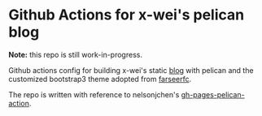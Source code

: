 # Github Actions for x-wei's pelican blog

**Note:** this repo is still work-in-progress.

Github actions config for building x-wei's static [blog](https://x-wei.github.io) 
with pelican and the customized bootstrap3 theme adopted from
[farseerfc](https://github.com/farseerfc/pelican-bootstrap3).

The repo is written with reference to nelsonjchen's [gh-pages-pelican-action](https://github.com/nelsonjchen/gh-pages-pelican-action).
